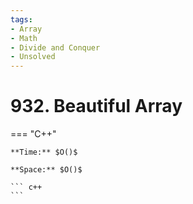 ```yaml
---
tags:
- Array
- Math
- Divide and Conquer
- Unsolved
---
```



# 932. Beautiful Array

=== "C++"

    **Time:** $O()$

    **Space:** $O()$

    ``` c++
    ```